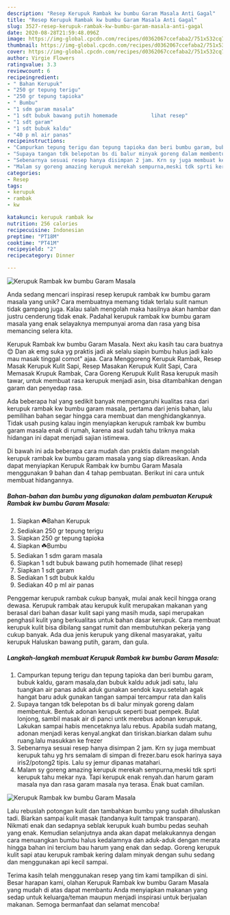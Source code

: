```yaml
---
description: "Resep Kerupuk Rambak kw bumbu Garam Masala Anti Gagal"
title: "Resep Kerupuk Rambak kw bumbu Garam Masala Anti Gagal"
slug: 3527-resep-kerupuk-rambak-kw-bumbu-garam-masala-anti-gagal
date: 2020-08-28T21:59:48.096Z
image: https://img-global.cpcdn.com/recipes/d0362067ccefaba2/751x532cq70/kerupuk-rambak-kw-bumbu-garam-masala-foto-resep-utama.jpg
thumbnail: https://img-global.cpcdn.com/recipes/d0362067ccefaba2/751x532cq70/kerupuk-rambak-kw-bumbu-garam-masala-foto-resep-utama.jpg
cover: https://img-global.cpcdn.com/recipes/d0362067ccefaba2/751x532cq70/kerupuk-rambak-kw-bumbu-garam-masala-foto-resep-utama.jpg
author: Virgie Flowers
ratingvalue: 3.3
reviewcount: 6
recipeingredient:
- " Bahan Kerupuk"
- "250 gr tepung terigu"
- "250 gr tepung tapioka"
- " Bumbu"
- "1 sdm garam masala"
- "1 sdt bubuk bawang putih homemade           lihat resep"
- "1 sdt garam"
- "1 sdt bubuk kaldu"
- "40 p ml air panas"
recipeinstructions:
- "Campurkan tepung terigu dan tepung tapioka dan beri bumbu garam, bubuk kaldu, garam masala,dan bubuk kaldu aduk jadi satu, lalu tuangkan air panas aduk aduk gunakan sendok kayu.setelah agak hangat baru aduk gunakan tangan sampai tercampur rata dan kalis"
- "Supaya tangan tdk belepotan bs di balur minyak goreng dalam membentuk. Bentuk adonan kerupuk seperti buat pempek. Bulat lonjong, sambil masak air di panci untk merebus adonan kerupuk. Lakukan sampai habis mencetaknya lalu rebus. Apabila sudah matang, adonan menjadi keras kenyal.angkat dan tiriskan.biarkan dalam suhu ruang.lalu masukkan ke frezer"
- "Sebenarnya sesuai resep hanya disimpan 2 jam. Krn sy juga membuat kerupuk tahu yg hrs semalam di simpan di frezer.baru esok harinya saya iris2/potong2 tipis. Lalu sy jemur dipanas matahari."
- "Malam sy goreng amazing kerupuk merekah sempurna,meski tdk sprti kerupuk tahu mekar nya. Tapi kerupuk enak renyah.dan harum garam masala nya dan rasa garam masala nya terasa. Enak buat camilan."
categories:
- Resep
tags:
- kerupuk
- rambak
- kw

katakunci: kerupuk rambak kw 
nutrition: 256 calories
recipecuisine: Indonesian
preptime: "PT18M"
cooktime: "PT41M"
recipeyield: "2"
recipecategory: Dinner

---
```



![Kerupuk Rambak kw bumbu Garam Masala](https://img-global.cpcdn.com/recipes/d0362067ccefaba2/751x532cq70/kerupuk-rambak-kw-bumbu-garam-masala-foto-resep-utama.jpg)

Anda sedang mencari inspirasi resep kerupuk rambak kw bumbu garam masala yang unik? Cara membuatnya memang tidak terlalu sulit namun tidak gampang juga. Kalau salah mengolah maka hasilnya akan hambar dan justru cenderung tidak enak. Padahal kerupuk rambak kw bumbu garam masala yang enak selayaknya mempunyai aroma dan rasa yang bisa memancing selera kita.

Kerupuk Rambak kw bumbu Garam Masala. Next aku kasih tau cara buatnya 😊 Dan ak emg suka yg praktis jadi ak selalu siapin bumbu halus jadi kalo mau masak tinggal comot&#34; ajaa. Cara Menggoreng Kerupuk Rambak, Resep Masak Kerupuk Kulit Sapi, Resep Masakan Kerupuk Kulit Sapi, Cara Memasak Krupuk Rambak, Cara Goreng Kerupuk Kulit Rasa kerupuk masih tawar, untuk membuat rasa kerupuk menjadi asin, bisa ditambahkan dengan garam dan penyedap rasa.

Ada beberapa hal yang sedikit banyak mempengaruhi kualitas rasa dari kerupuk rambak kw bumbu garam masala, pertama dari jenis bahan, lalu pemilihan bahan segar hingga cara membuat dan menghidangkannya. Tidak usah pusing kalau ingin menyiapkan kerupuk rambak kw bumbu garam masala enak di rumah, karena asal sudah tahu triknya maka hidangan ini dapat menjadi sajian istimewa.


Di bawah ini ada beberapa cara mudah dan praktis dalam mengolah kerupuk rambak kw bumbu garam masala yang siap dikreasikan. Anda dapat menyiapkan Kerupuk Rambak kw bumbu Garam Masala menggunakan 9 bahan dan 4 tahap pembuatan. Berikut ini cara untuk membuat hidangannya.

<!--inarticleads1-->

##### Bahan-bahan dan bumbu yang digunakan dalam pembuatan Kerupuk Rambak kw bumbu Garam Masala:

1. Siapkan  ☘️Bahan Kerupuk
1. Sediakan 250 gr tepung terigu
1. Siapkan 250 gr tepung tapioka
1. Siapkan  ☘️Bumbu
1. Sediakan 1 sdm garam masala
1. Siapkan 1 sdt bubuk bawang putih homemade           (lihat resep)
1. Siapkan 1 sdt garam
1. Sediakan 1 sdt bubuk kaldu
1. Sediakan 40 p ml air panas


Penggemar kerupuk rambak cukup banyak, mulai anak kecil hingga orang dewasa. Kerupuk rambak atau kerupuk kulit merupakan makanan yang berasal dari bahan dasar kulit sapi yang masih muda, sapi merupakan penghasil kulit yang berkualitas untuk bahan dasar kerupuk. Cara membuat kerupuk kulit bisa dibilang sangat rumit dan membutuhkan pekerja yang cukup banyak. Ada dua jenis kerupuk yang dikenal masyarakat, yaitu kerupuk Haluskan bawang putih, garam, dan gula. 

<!--inarticleads2-->

##### Langkah-langkah membuat Kerupuk Rambak kw bumbu Garam Masala:

1. Campurkan tepung terigu dan tepung tapioka dan beri bumbu garam, bubuk kaldu, garam masala,dan bubuk kaldu aduk jadi satu, lalu tuangkan air panas aduk aduk gunakan sendok kayu.setelah agak hangat baru aduk gunakan tangan sampai tercampur rata dan kalis
1. Supaya tangan tdk belepotan bs di balur minyak goreng dalam membentuk. Bentuk adonan kerupuk seperti buat pempek. Bulat lonjong, sambil masak air di panci untk merebus adonan kerupuk. Lakukan sampai habis mencetaknya lalu rebus. Apabila sudah matang, adonan menjadi keras kenyal.angkat dan tiriskan.biarkan dalam suhu ruang.lalu masukkan ke frezer
1. Sebenarnya sesuai resep hanya disimpan 2 jam. Krn sy juga membuat kerupuk tahu yg hrs semalam di simpan di frezer.baru esok harinya saya iris2/potong2 tipis. Lalu sy jemur dipanas matahari.
1. Malam sy goreng amazing kerupuk merekah sempurna,meski tdk sprti kerupuk tahu mekar nya. Tapi kerupuk enak renyah.dan harum garam masala nya dan rasa garam masala nya terasa. Enak buat camilan.
<img src="//assets-global.cpcdn.com/assets/icons/button_play-2c75c40dde080a61004c1f40b05d8f140eaff45d7e9e6481dc71c63d2e7c4909.png" alt="Kerupuk Rambak kw bumbu Garam Masala">

Lalu rebuslah potongan kulit dan tambahkan bumbu yang sudah dihaluskan tadi. Biarkan sampai kulit masak (tandanya kulit tampak transparan). Nikmati enak dan sedapnya seblak kerupuk kuah bumbu pedas seuhah yang enak. Kemudian selanjutnya anda akan dapat melakukannya dengan cara menuangkan bumbu halus kedalamnya dan aduk-aduk dengan merata hingga bahan ini tercium bau harum yang enak dan sedap. Goreng kerupuk kulit sapi atau kerupuk rambak kering dalam minyak dengan suhu sedang dan menggunakan api kecil sampai. 

Terima kasih telah menggunakan resep yang tim kami tampilkan di sini. Besar harapan kami, olahan Kerupuk Rambak kw bumbu Garam Masala yang mudah di atas dapat membantu Anda menyiapkan makanan yang sedap untuk keluarga/teman maupun menjadi inspirasi untuk berjualan makanan. Semoga bermanfaat dan selamat mencoba!
